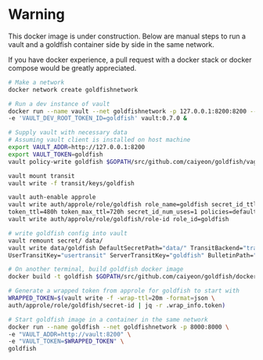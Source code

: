 # Warning

This docker image is under construction. Below are manual steps to run a vault and a goldfish container side by side in the same network.

If you have docker experience, a pull request with a docker stack or docker compose would be greatly appreciated.

```bash
# Make a network
docker network create goldfishnetwork

# Run a dev instance of vault
docker run --name vault --net goldfishnetwork -p 127.0.0.1:8200:8200 --cap-add=IPC_LOCK \
-e 'VAULT_DEV_ROOT_TOKEN_ID=goldfish' vault:0.7.0 &

# Supply vault with necessary data
# Assuming vault client is installed on host machine
export VAULT_ADDR=http://127.0.0.1:8200
export VAULT_TOKEN=goldfish
vault policy-write goldfish $GOPATH/src/github.com/caiyeon/goldfish/vagrant/policies/goldfish.hcl

vault mount transit
vault write -f transit/keys/goldfish

vault auth-enable approle
vault write auth/approle/role/goldfish role_name=goldfish secret_id_ttl=5m \
token_ttl=480h token_max_ttl=720h secret_id_num_uses=1 policies=default,goldfish
vault write auth/approle/role/goldfish/role-id role_id=goldfish

# write goldfish config into vault
vault remount secret/ data/
vault write data/goldfish DefaultSecretPath="data/" TransitBackend="transit" \
UserTransitKey="usertransit" ServerTransitKey="goldfish" BulletinPath="data/bulletins/"

# On another terminal, build goldfish docker image
docker build -t goldfish $GOPATH/src/github.com/caiyeon/goldfish/docker

# Generate a wrapped token from approle for goldfish to start with
WRAPPED_TOKEN=$(vault write -f -wrap-ttl=20m -format=json \
auth/approle/role/goldfish/secret-id | jq -r .wrap_info.token)

# Start goldfish image in a container in the same network
docker run --name goldfish --net goldfishnetwork -p 8000:8000 \
-e "VAULT_ADDR=http://vault:8200" \
-e "VAULT_TOKEN=$WRAPPED_TOKEN" \
goldfish
```